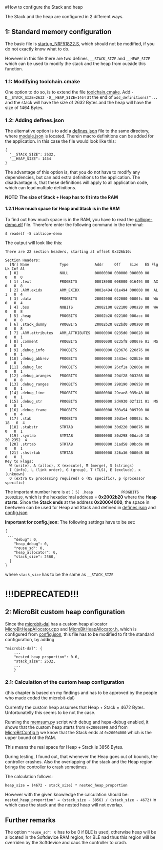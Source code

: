 #How to configure the Stack and heap 

The Stack and the heap are configured in 2 different ways.

## 1: Standard memory configuration
The basic file is [startup_NRF51822.S](yotta_modules/mbed-classic/targets/cmsis/TARGET_NORDIC/TARGET_MCU_NRF51822/TOOLCHAIN_GCC_ARM/startup_NRF51822.S), 
which should not be modified, if you do not exactly know what to do.

However in this file there are two defines, `__STACK_SIZE` and `__HEAP_SIZE` 
which can be used to modify the stack and the heap from outside this function.

### 1.1: Modifying toolchain.cmake
One option to do so, is to extend the file [toolchain.cmake](yotta_targets/calliope-mini-classic-gcc/CMake/toolchain.cmake). Add `-D__STACK_SIZE=2632 -D__HEAP_SIZE=1464` at the end of `add_definitions("...` 
and the stack will have the size of 2632 Bytes and the heap will have the size of 1464 Bytes.

### 1.2: Adding defines.json 
The alternative option is to add a [defines.json](defines.json) file to the same directory, where [module.json](module.json) is located.
Therein macro definitions can be added for the application. In this case the file would look like this:
```[bash]
{
  "__STACK_SIZE": 2632,
  "__HEAP_SIZE": 1464
}
```
The advantage of this option is, that you do not have to modify any dependencies, but can add extra definitions to the application.
The disadvantage is, that these definitions will apply to all application code, which can lead multiple definitions.

**NOTE: The size of Stack + Heap has to fit into the RAM**

#### 1.2.1 How much space for Heap and Stack is in the RAM

To find out how much space is in the RAM, you have to read the [calliope-demo.elf](build/calliope-mini-classic-gcc/source/calliope-demo)
file. Therefore enter the following command in the terminal:
```[bash]
$ readelf -S calliope-demo
```
The output will look like this:
```[bash]
There are 22 section headers, starting at offset 0x326b10:

Section Headers:
  [Nr] Name              Type            Addr     Off    Size   ES Flg Lk Inf Al
  [ 0]                   NULL            00000000 000000 000000 00      0   0  0
  [ 1] .text             PROGBITS        00018000 008000 016494 00  AX  0   0  8
  [ 2] .ARM.exidx        ARM_EXIDX       0002e494 01e494 000008 00  AL  1   0  4
  [ 3] .data             PROGBITS        20002000 022000 0000fc 00  WA  0   0  4
  [ 4] .bss              NOBITS          20002100 022100 000a20 00  WA  0   0  8
  [ 5] .heap             PROGBITS        20002b20 022100 000acc 00      0   0  8
  [ 6] .stack_dummy      PROGBITS        20002b20 022bd0 000a00 00      0   0  8
  [ 7] .ARM.attributes   ARM_ATTRIBUTES  00000000 0235d0 000028 00      0   0  1
  [ 8] .comment          PROGBITS        00000000 0235f8 00007e 01  MS  0   0  1
  [ 9] .debug_info       PROGBITS        00000000 023676 220d76 00      0   0  1
  [10] .debug_abbrev     PROGBITS        00000000 2443ec 028b2e 00      0   0  1
  [11] .debug_loc        PROGBITS        00000000 26cf1a 02800e 00      0   0  1
  [12] .debug_aranges    PROGBITS        00000000 294f28 003268 00      0   0  8
  [13] .debug_ranges     PROGBITS        00000000 298190 006958 00      0   0  1
  [14] .debug_line       PROGBITS        00000000 29eae8 035e48 00      0   0  1
  [15] .debug_str        PROGBITS        00000000 2d4930 02f121 01  MS  0   0  1
  [16] .debug_frame      PROGBITS        00000000 303a54 009790 00      0   0  4
  [17] .stab             PROGBITS        00000000 30d1e4 00003c 0c     18   0  4
  [18] .stabstr          STRTAB          00000000 30d220 000076 00      0   0  1
  [19] .symtab           SYMTAB          00000000 30d298 00dac0 10     20 2352  4
  [20] .strtab           STRTAB          00000000 31ad58 00bcde 00      0   0  1
  [21] .shstrtab         STRTAB          00000000 326a36 0000d8 00      0   0  1
Key to Flags:
  W (write), A (alloc), X (execute), M (merge), S (strings)
  I (info), L (link order), G (group), T (TLS), E (exclude), x (unknown)
  O (extra OS processing required) o (OS specific), p (processor specific)
```
The important number here is at `[ 5] .heap             PROGBITS        20002b20`, 
which is the hexadecimal address = **0x2002b20** where the **Heap starts**. Since the **Stack ends** at the address **0x20004000**, 
the space in beetween can be used for Heap and Stack and defined in [defines.json](defines.json) and [config.json](config.json)

**Important for config.json:**
The following settings have to be set:


```[bash]
{
 ...
    "debug": 0,
    "heap_debug": 0,
    "reuse_sd": 0,
    "heap_allocator": 0,
    "stack_size": 2560,
  }
}
```
where `stack_size` has to be the same as `__STACK_SIZE` 




# !!!DEPRECATED!!!

## 2: MicroBit custom heap configuration
Since the [microbit-dal](yotta_modules/microbit-dal) 
has a custom heap allocator [MicroBitHeapAllocator.cpp](yotta_modules/microbit-dal/source/core/MicroBitHeapAllocator.cpp)
and [MicroBitHeapAllocator.h](yotta_modules/microbit-dal/inc/core/MicroBitHeapAllocator.h),
which is configured from [config.json](config.json), this file has to be modified to fit the standard configuration,
by adding
 
```[bash]
"microbit-dal": {
    ...
    "nested_heap_proportion": 0.6,
    "stack_size": 2632,
    ...
    }
```

### 2.1: Calculation of the custom heap configuration
(this chapter is based on my findings and has to be approved by the people who made coded the microbit-dal)

Currently the custom heap assumes that Heap + Stack = 4672 Bytes.
Unfortunatelly this seems to be not the case.

Running the [memsum.py](contrib/memsum.py) script with debug and hepa-debug enabled, 
it shows that the custom heap starts from `0x200030F0` and from [MicroBitConfig.h](yotta_modules/microbit-dal/inc/core/MicroBitConfig.h)
we know that the Stack ends at `0x20004000` which is the upper bound of the RAM. 

This means the real space for Heap + Stack is 3856 Bytes.

During testing, I found out, that whenever the Heap goes out of bounds, the controller crashes. 
Also the overlapping of the stack and the Heap region brings the controller to crash sometimes.

The calculation follows:

`heap_size = (4672 - stack_size) * nested_heap_proportion`

However with the given knowledge the calculation should be:
`nested_heap_proportion' = (stack_size - 3856) / (stack_size - 4672)`
in which case the stack and the nested heap will not overlap.


## Further remarks
The option `"reuse_sd": 0` has to be 0 if BLE is used, otherwise heap will be allocated in the Softdevice RAM region, 
for BLE nad thus this region will be overriden by the Softdevice and caus the controller to crash.


